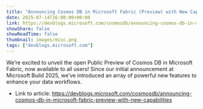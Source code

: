```yaml
---
title: "Announcing Cosmos DB in Microsoft Fabric (Preview) with New Capabilities!"
date: 2025-07-14T16:00:00+00:00
link: https://devblogs.microsoft.com/cosmosdb/announcing-cosmos-db-in-microsoft-fabric-preview-with-new-capabilities
showShare: false
showReadTime: false
thumbnail: images/misc.png
tags: ["devblogs.microsoft.com"]
---
```

We’re excited to unveil the open Public Preview of Cosmos DB in Microsoft Fabric, now available to all users! Since our initial announcement at Microsoft Build 2025, we’ve introduced an array of powerful new features to enhance your data workflows.

- Link to article: https://devblogs.microsoft.com/cosmosdb/announcing-cosmos-db-in-microsoft-fabric-preview-with-new-capabilities